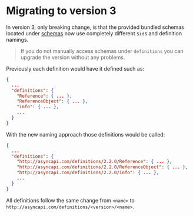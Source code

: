 # Migrating to version 3

In version 3, only breaking change, is that the provided bundled schemas located under [schemas](../schemas) now use completely different `$id`s and definition namings.

> If you do not manually access schemas under `definitions` you can upgrade the version without any problems.

Previously each definition would have it defined such as:

```json
{
  ...
  "definitions": {
    "Reference": { ... },
    "ReferenceObject": { ... },
    "info": { ... },
    ...
  }
}
```

With the new naming approach those definitions would be called:

```json
{
  ...
  "definitions": {
    "http://asyncapi.com/definitions/2.2.0/Reference": { ... },
    "http://asyncapi.com/definitions/2.2.0/ReferenceObject": { ... },
    "http://asyncapi.com/definitions/2.2.0/info": { ... },
    ...
  }
}
```

All definitions follow the same change from `<name>` to `http://asyncapi.com/definitions/<version>/<name>`.
